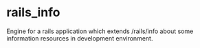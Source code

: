 rails_info
==========

Engine for a rails application which extends /rails/info about some information resources in development environment.